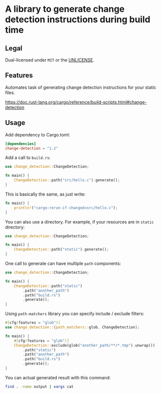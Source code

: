 # A library to generate change detection instructions during build time

## Legal

Dual-licensed under `MIT` or the [UNLICENSE](http://unlicense.org/).

## Features

Automates task of generating change detection instructions for your static files.

<https://doc.rust-lang.org/cargo/reference/build-scripts.html#change-detection>

## Usage

Add dependency to Cargo.toml:

```toml
[dependencies]
change-detection = "1.2"
```

Add a call to `build.rs`:

```rust
use change_detection::ChangeDetection;

fn main() {
    ChangeDetection::path("src/hello.c").generate();
}
```

This is basically the same, as just write:

```rust
fn main() {
    println!("cargo:rerun-if-changed=src/hello.c");
}
```

You can also use a directory. For example, if your resources are in `static` directory:

```rust
use change_detection::ChangeDetection;

fn main() {
    ChangeDetection::path("static").generate();
}
```

One call to generate can have multiple `path` components:

```rust
use change_detection::ChangeDetection;

fn main() {
    ChangeDetection::path("static")
        .path("another_path")
        .path("build.rs")
        .generate();
}
```

Using `path-matchers` library you can specify include / exclude filters:

```rust
#[cfg(features = "glob")]
use change_detection::{path_matchers::glob, ChangeDetection};

fn main() {
    #[cfg(features = "glob")]
    ChangeDetection::exclude(glob("another_path/**/*.tmp").unwrap())
        .path("static")
        .path("another_path")
        .path("build.rs")
        .generate();
}
```

You can actual generated result with this command:

```bash
find . -name output | xargs cat
```
